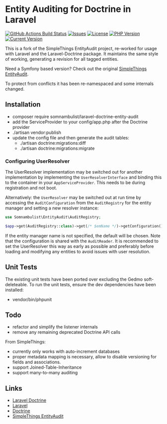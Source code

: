 # Entity Auditing for Doctrine in Laravel

[![GitHub Actions Build Status](https://img.shields.io/github/actions/workflow/status/somnambulist-tech/laravel-doctrine-entity-audit/tests.yml?logo=github&branch=master)](https://github.com/somnambulist-tech/laravel-doctrine-entity-audit/actions?query=workflow%3Atests)
[![Issues](https://img.shields.io/github/issues/somnambulist-tech/laravel-doctrine-entity-audit?logo=github)](https://github.com/somnambulist-tech/laravel-doctrine-entity-audit/issues)
[![License](https://img.shields.io/github/license/somnambulist-tech/laravel-doctrine-entity-audit?logo=github)](https://github.com/somnambulist-tech/laravel-doctrine-entity-audit/blob/master/LICENSE)
[![PHP Version](https://img.shields.io/packagist/php-v/somnambulist/laravel-doctrine-entity-audit?logo=php&logoColor=white)](https://packagist.org/packages/somnambulist/laravel-doctrine-entity-audit)
[![Current Version](https://img.shields.io/packagist/v/somnambulist/laravel-doctrine-entity-audit?logo=packagist&logoColor=white)](https://packagist.org/packages/somnambulist/laravel-doctrine-entity-audit)

This is a fork of the SimpleThings EntityAudit project, re-worked for usage with Laravel
and the Laravel-Doctrine package. It maintains the same style of working, generating a
revision for all tagged entities.

Need a Symfony based version? Check out the original [SimpleThings EntityAudit](https://github.com/simplethings/EntityAudit).

To protect from conflicts it has been re-namespaced and some internals changed.

## Installation

 * composer require somnambulist/laravel-doctrine-entity-audit
 * add the ServiceProvider to your config/app.php after the Doctrine provider
 * ./artisan vendor:publish
 * update the config file and then generate the audit tables:
   * ./artisan doctrine:migrations:diff
   * ./artisan doctrine:migrations:migrate

### Configuring UserResolver

The UserResolver implementation may be switched out for another implementation by implementing the
`UserResolverInterface` and binding this to the container in your `AppServiceProvider`. This needs
to be during registration and not boot.

Alternatively: the `UserResolver` may be switched out at run time by accessing the `AuditConfiguration`
from the `AuditRegistry` for the entity manager and setting a new resolver instance:

```php
use Somnambulist\EntityAudit\AuditRegistry;

$app->get(AuditRegistry::class)->get(/* $emName */)->getConfiguration()->setUserResolver($resolver);
```

If the entity manager name is not specified, the default will be chosen. Note that the configuration
is shared with the `AuditReader`. It is recommended to set the UserResolver this way as early as
possible and preferably before loading and modifying any entities to avoid issues with user resolution.

## Unit Tests

The existing unit tests have been ported over excluding the Gedmo soft-deleteable.
To run the unit tests, ensure the dev dependencies have been installed:

 * vendor/bin/phpunit

## Todo

 * refactor and simplify the listener internals
 * remove any remaining deprecated Doctrine API calls

From SimpleThings:

 * currently only works with auto-increment databases
 * proper metadata mapping is necessary, allow to disable versioning for fields and associations.
 * support Joined-Table-Inheritance
 * support many-to-many auditing

## Links

 * [Laravel Doctrine](http://laraveldoctrine.org)
 * [Laravel](http://laravel.com)
 * [Doctrine](http://doctrine-project.org)
 * [SimpleThings EntityAudit](https://github.com/simplethings/EntityAudit)
